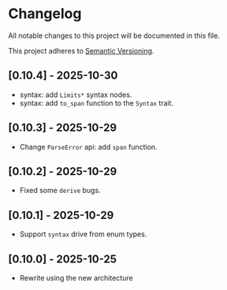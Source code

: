 # Changelog

All notable changes to this project will be documented in this file.

This project adheres to [Semantic Versioning](https://semver.org).

<!--
Note: In this file, do not use the hard wrap in the middle of a sentence for
compatibility with GitHub comment style markdown rendering.
-->

## [0.10.4] - 2025-10-30

- syntax: add `Limits*` syntax nodes.
- syntax: add `to_span` function to the `Syntax` trait.

## [0.10.3] - 2025-10-29

- Change `ParseError` api: add `span` function.

## [0.10.2] - 2025-10-29

- Fixed some `derive` bugs.

## [0.10.1] - 2025-10-29

- Support `syntax` drive from enum types.

## [0.10.0] - 2025-10-25

- Rewrite using the new architecture
